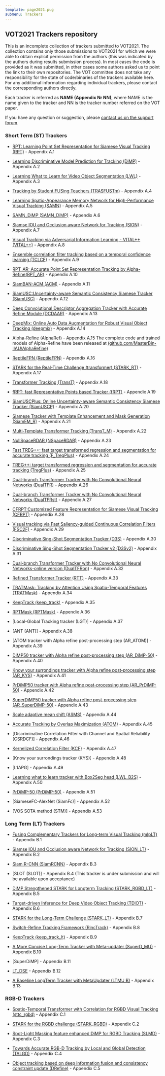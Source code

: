```yaml
---
template: page2021.pug
submenu: Trackers
---
```


## VOT2021 Trackers repository

This is an incomplete collection of trackers submitted to VOT2021. The collection contains only those submissions to VOT2021 for which we were able to obtain explicit permission from the authors (this was indicated by the authors during results submission process). In most cases the code is provided as it was submitted, in other cases some authors asked us to point the link to their own repositories.
The VOT committee does not take any responsibility for the state of code/binaries of the trackers available here. For any additional information regarding individual trackers, please contact the corresponding authors directly.

Each tracker is referred as **NAME (Appendix Nr NN)**, where NAME is the name given to the tracker and NN is the tracker number referred on the VOT paper.

If you have any question or suggestion, please <a href="https://groups.google.com/forum/?hl=en#!forum/votchallenge-help"> contact us on the support forum</a>.


### Short Term (ST) Trackers

-   [RPT: Learning Point Set Representation for Siamese Visual Tracking (RPT)](http://data.votchallenge.net/vot2020/trackers/RPT-code-2020-05-03T14_38_51.902820.zip) - Appendix A.1

-   [Learning Discriminative Model Prediction for Tracking (DiMP)](submit.votchallenge.net/data/vot-st2020/DiMP-code-2020-05-03T15_36_21.815843.zip) - Appendix A.2

-   [Learning What to Learn for Video Object Segmentation (LWL)](submit.votchallenge.net/data/vot-st2020/LWTL-code-2020-05-03T15_37_26.935594.zip) - Appendix A.3

-   [Tracking by Student FUSing Teachers (TRASFUSTm)](http://data.votchallenge.net/vot2021/trackers/TRASFUSTm-code-2021-05-21T06_45_53.095268.zip) - Appendix A.4

-   [Learning Spatio-Appearance Memory Network for High-Performance Visual Tracking (SAMN)](http://data.votchallenge.net/vot2021/trackers/SAMN-code-2021-05-16T07_14_00.805236.zip) - Appendix A.5

-   [SAMN_DiMP (SAMN_DiMP)](http://data.votchallenge.net/vot2021/trackers/SAMN_DiMP-code-2021-05-16T08_41_55.814103.zip) - Appendix A.6

-   [Siamse IOU and Occlusion aware Network for Tracking (SION)](http://data.votchallenge.net/vot2021/trackers/SION-code-2021-05-19T08_54_50.936871.zip) - Appendix A.7

-   [Visual Tracking via Adversarial Information Learning - VITAL++ (VITAL++)](http://data.votchallenge.net/vot2021/trackers/VITAL__-code-2021-05-20T13_48_18.137079.zip) - Appendix A.8

-   [Ensemble correlation filter tracking based on a temporal confidence learning (TCLCF)](http://data.votchallenge.net/vot2021/trackers/TCLCF-code-2021-05-19T09_50_36.495129.zip) - Appendix A.9

-   [RPT_AR: Accurate Point Set Representation Tracking by Alpha-Refine(RPT_AR)](http://data.votchallenge.net/vot2021/trackers/RPT_AR-code-2021-05-26T01_11_22.657843.zip) - Appendix A.10

-   [SiamBAN-ACM (ACM)](http://data.votchallenge.net/vot2021/trackers/ACM-code-2021-05-24T04_32_29.373631.zip) - Appendix A.11

-   [SiamUSC:Uncertainty-aware Semantic Consistency Siamese Tracker (SiamUSC)](http://data.votchallenge.net/vot2021/trackers/SiamUSC-code-2021-05-31T23_59_20.008475.zip) - Appendix A.12

-   [Deep Convolutional Descriptor Aggregation Tracker with Accurate Refine Module (DCDAAR)](http://data.votchallenge.net/vot2021/trackers/DCDAAR-code-2021-05-28T14_51_24.594487.zip) - Appendix A.13

-   [DeepMix: Online Auto Data Augmentation for Robust Visual Object Tracking (deepmix)](http://data.votchallenge.net/vot2021/trackers/deepmix-code-2021-05-27T13_46_00.471813.zip) - Appendix A.14

-   [Alpha-Refine (AlphaRef)](http://data.votchallenge.net/vot2021/trackers/AlphaRef-code-2021-05-26T16_26_12.638548.zip) - Appendix A.15
The complete code and trained models of Alpha-Refine have been released at [(github.com/MasterBin-IIAU/AlphaRefine)](https://github.com/MasterBin-IIAU/AlphaRefine)

-   [ReptileFPN (ReptileFPN)](http://data.votchallenge.net/vot2021/trackers/ReptileFPN-code-2021-05-27T04_07_24.047905.zip) - Appendix A.16

-   [STARK for the Real-Time Challenge (transformer) (STARK_RT)](http://data.votchallenge.net/vot2021/trackers/STARK_RT-code-2021-05-30T13_54_26.067770.zip) - Appendix A.17

-   [Transformer Tracking (TransT)](http://data.votchallenge.net/vot2021/trackers/TransT-code-2021-05-31T14_53_14.344070.zip) - Appendix A.18

-   [fRPT: fast Representative Points based Tracker (fRPT)](http://data.votchallenge.net/vot2021/trackers/fRPT-code-2021-05-28T14_09_41.913264.zip) - Appendix A.19

-   [SiamUSCPlus: Online Uncertainty-aware Semantic Consistency Siamese Tracker (SiamUSCP)](http://data.votchallenge.net/vot2021/trackers/SiamUSCP-code-2021-05-31T23_47_04.594552.zip) - Appendix A.20

-   [Siamese Tracker with Template Enhancement and Mask Generation (SiamEM_R)](http://data.votchallenge.net/vot2021/trackers/SiamEM_R-code-2021-05-30T10_03_25.698670.zip) - Appendix A.21

-   [Multi-Template Transformer Tracking (TransT_M)](http://data.votchallenge.net/vot2021/trackers/TransT_M-code-2021-06-01T02_03_04.448118.zip) - Appendix A.22

-   [NullSpaceRDAR (NSpaceRDAR)](http://data.votchallenge.net/vot2021/trackers/NSpaceRDAR-code-2021-05-31T09_28_19.192924.zip) - Appendix A.23

-   [Fast TREG++: fast target transformed regression and segmentation for accurate tracking (F_TregPlus)](http://data.votchallenge.net/vot2021/trackers/F_TregPlus-code-2021-06-01T08_10_05.786106.zip) - Appendix A.24

-   [TREG++: target transformed regression and segmentation for accurate tracking (TregPlus)](http://data.votchallenge.net/vot2021/trackers/TregPlus-code-2021-06-01T08_13_44.521517.zip) - Appendix A.25

-   [Dual-branch Transformer Tracker with No Convolutional Neural Networks (DualTFR)](http://data.votchallenge.net/vot2021/trackers/DualTFR-code-2021-05-31T03_33_11.044736.zip) - Appendix A.26

-   [Dual-branch Transformer Tracker with No Convolutional Neural Networks (DualTFRst)](http://data.votchallenge.net/vot2021/trackers/DualTFRst-code-2021-05-31T03_38_06.851603.zip) - Appendix A.27

-   [CFRPT:Customized Feature Representation for Siamese Visual Tracking (CFRPT)](http://data.votchallenge.net/vot2021/trackers/CFRPT-code-2021-05-31T09_12_00.238244.zip) - Appendix A.28

-   [Visual tracking via Fast Saliency-guided Continuous Correlation Filters (FSC2F)](http://data.votchallenge.net/vot2021/trackers/FSC2F-code-2021-05-31T10_12_00.088404.zip) - Appendix A.29

-   [Discriminative Sing-Shot Segmentation Tracker (D3S)](http://data.votchallenge.net/vot2021/trackers/D3S-code-2021-05-31T12_55_11.862880.zip) - Appendix A.30

-   [Discriminative Sing-Shot Segmentation Tracker v2 (D3Sv2)](http://data.votchallenge.net/vot2021/trackers/D3Sv2-code-2021-05-31T13_07_20.211087.zip) - Appendix A.31

-   [Dual-branch Transformer Tracker with No Convolutional Neural Networks-online version (DualTFRon)](http://data.votchallenge.net/vot2021/trackers/DualTFRon-code-2021-05-31T23_16_07.924250.zip) - Appendix A.32

-   [Refined Transformer Tracker (RTT)](http://data.votchallenge.net/vot2021/trackers/RTT-code-2021-05-31T17_33_58.636783.zip) - Appendix A.33

-   [TRATMask: Tracking by Attention Using Spatio-Temporal Features (TRATMask)](http://data.votchallenge.net/vot2021/trackers/TRATMask-code-2021-06-01T00_09_31.440397.zip) - Appendix A.34


-   [KeepTrack (keep_track)](http://data.votchallenge.net/vot2021/trackers/keep_track-code-2021-05-31T18_29_56.061576.zip) - Appendix A.35

-   [RPTMask (RPTMask)](http://data.votchallenge.net/vot2021/trackers/RPTMask-code-2021-06-01T00_14_51.727591.zip) - Appendix A.36

-   [Local-Global Tracking tracker (LGT)] - Appendix A.37

-   [ANT (ANT)] - Appendix A.38

-   [ATOM tracker with Alpha refine post-processing step (AR_ATOM)] - Appendix A.39

-   [DiMP50 tracker with Alpha refine post-processing step (AR_DiMP-50)](http://data.votchallenge.net/vot2020/trackers/DiMP-code-2020-05-03T15_36_21.815843.zip) - Appendix A.40

-   [Know your surrondings tracker with Alpha refine post-processing step (AR_KYS)](http://data.votchallenge.net/vot2020/trackers/DiMP-code-2020-05-03T15_36_21.815843.zip) - Appendix A.41

-   [PrDiMP50 tracker with Alpha refine post-processing step (AR_PrDiMP-50)](http://data.votchallenge.net/vot2020/trackers/DiMP-code-2020-05-03T15_36_21.815843.zip) - Appendix A.42

-   [SuperDiMP50 tracker with Alpha refine post-processing step (AR_SuperDiMP-50)](http://data.votchallenge.net/vot2020/trackers/DiMP-code-2020-05-03T15_36_21.815843.zip) - Appendix A.43

-   [Scale adaptive mean shift (ASMS)](https://github.com/vojirt/asms) - Appendix A.44

-   [Accurate Tracking by Overlap Maximization (ATOM)](http://data.votchallenge.net/vot2019/trackers/ATOM-code-2019-06-08T11_52_00.012755.zip) - Appendix A.45

-   [Discriminative Correlation Filter with Channel and Spatial Reliability (CSRDCF)] - Appendix A.46

-   [Kernelized Correlation Filter (KCF)](https://github.com/vojirt/kcf) - Appendix A.47

-   [Know your surrondings tracker (KYS)] - Appendix A.48

-   [L1APG] - Appendix A.49

-   [Learning what to learn tracker with Box2Seg head (LWL_B2S)](http://data.votchallenge.net/vot2020/trackers/LWTL-code-2020-05-03T15_37_26.935594.zip) - Appendix A.50

-   [PrDiMP-50 (PrDiMP-50)](http://data.votchallenge.net/vot2020/trackers/DiMP-code-2020-05-03T15_36_21.815843.zip) - Appendix A.51

-   [SiameseFC-AlexNet (SiamFc)] - Appendix A.52

-   [VOS SOTA method (STM)] - Appendix A.53


### Long Term (LT) Trackers

-   [Fusing Complementary Trackers for Long-term Visual Tracking (mlpLT)](http://data.votchallenge.net/vot2021/trackers/mlpLT-code-2021-05-28T15_09_23.381777.zip) - Appendix B.1

-   [Siamse IOU and Occlusion aware Network for Tracking (SION_LT)](http://data.votchallenge.net/vot2021/trackers/SION-code-2021-05-19T09_30_36.898704.zip) - Appendix B.2

-   [Siam R-CNN (SiamRCNN)](http://data.votchallenge.net/vot2021/trackers/SiamRCNN-code-2021-05-27T09_01_49.478227.zip) - Appendix B.3

-   [SLOT (SLOT)] - Appendix B.4 (This tracker is under submission and will be available upon acceptance)

-   [DiMP Strengthened STARK for Longterm Tracking (STARK_RGBD_LT)](http://data.votchallenge.net/vot2021/trackers/iiau_lt-code-2021-05-27T11_59_51.823198.zip) - Appendix B.5

-   [Target-driven Inference for Deep Video Object Tracking (TDIOT)](http://data.votchallenge.net/vot2021/trackers/TDIOT-code-2021-05-30T22_54_29.917921.zip) - Appendix B.6

-   [STARK for the Long-Term Challenge (STARK_LT)](http://data.votchallenge.net/vot2021/trackers/STARK_LT-code-2021-05-30T15_30_51.013830.zip) - Appendix B.7

-   [Switch-Refine Tracking Framework (RincTrack)](http://data.votchallenge.net/vot2021/trackers/RincTrack-code-2021-05-30T02_54_35.617212.zip) - Appendix B.8

-   [KeepTrack (keep_track_lt)](http://data.votchallenge.net/vot2021/trackers/keep_track-code-2021-05-31T18_22_43.199853.zip) - Appendix B.9

-   [A More Concise Long-Term Tracker with Meta-updater (SuperD_MU)](http://data.votchallenge.net/vot2021/trackers/SuperD_MU-code-2021-05-30T14_17_55.142382.zip) - Appendix B.10

-   [SuperDiMP] - Appendix B.11

-   [LT_DSE](http://data.votchallenge.net/vot2019/trackers/LT_DSE-code-2019-06-09T22_36_29.680803.zip) - Appendix B.12
 
-   [A Baseline LongTerm Tracker with MetaUpdater (LTMU B)](http://data.votchallenge.net/vot2020/trackers/LTMU_B-code-2020-05-03T09_20_52.479263.zip) - Appendix B.13


### RGB-D Trackers

-   [Spatio-Temporal Transformer with Correlation for RGBD Visual Tracking (sttc_rgbd)](http://data.votchallenge.net/vot2021/trackers/sttc_rgbd-code-2021-05-31T17_39_57.150067.zip) - Appendix C.1

-   [STARK for the RGBD challenge (STARK_RGBD)](http://data.votchallenge.net/vot2021/trackers/iiau_rgbd-code-2021-05-25T23_52_48.731864.zip) - Appendix C.2

-   [Spot-Light Masking feature enhanced DiMP for RGBD Tracking (SLMD)](http://data.votchallenge.net/vot2021/trackers/SLMD-code-2021-05-27T16_24_30.962746.zip) - Appendix C.3

-   [Towards Accurate RGB-D Tracking by Local and Global Detection (TALGD)](http://data.votchallenge.net/vot2021/trackers/TALGD-code-2021-05-31T11_31_42.414942.zip) - Appendix C.4

-   [Object tracking based on deep information fusion and consistency constraint update  (DRefine)](http://data.votchallenge.net/vot2021/trackers/DRefine-code-2021-06-01T01_17_05.467582.zip) - Appendix C.5

